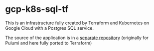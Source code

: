 # gcp-k8s-sql-tf

This is an infrastructure fully created by Terraform and Kubernetes on Google Cloud with a Postgres SQL service.

The source of the application is in a [separate repository](https://github.com/giuliohome/Flask-SqlServer-GoogleKubernetesEngine) (originally for Pulumi and here fully ported to Terraform)
